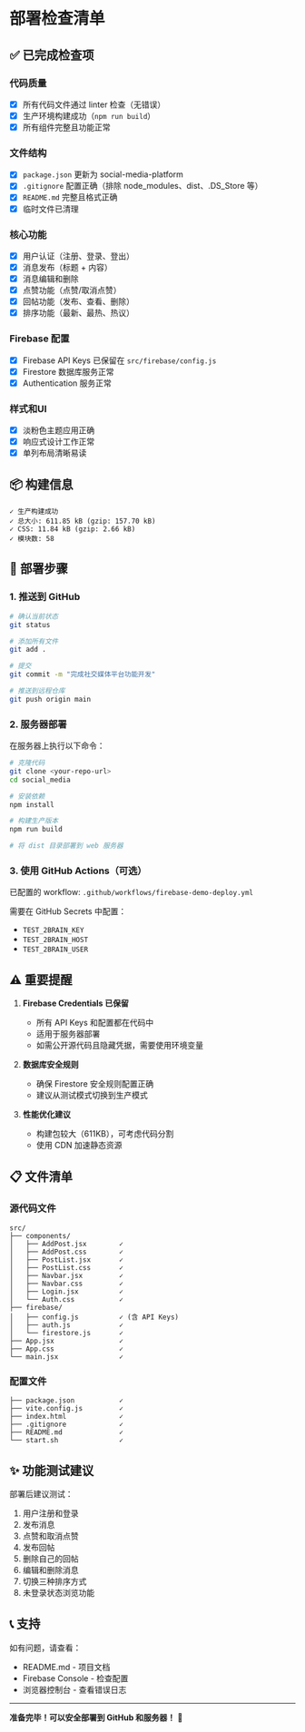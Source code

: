 # 部署检查清单

## ✅ 已完成检查项

### 代码质量
- [x] 所有代码文件通过 linter 检查（无错误）
- [x] 生产环境构建成功（`npm run build`）
- [x] 所有组件完整且功能正常

### 文件结构
- [x] `package.json` 更新为 social-media-platform
- [x] `.gitignore` 配置正确（排除 node_modules、dist、.DS_Store 等）
- [x] `README.md` 完整且格式正确
- [x] 临时文件已清理

### 核心功能
- [x] 用户认证（注册、登录、登出）
- [x] 消息发布（标题 + 内容）
- [x] 消息编辑和删除
- [x] 点赞功能（点赞/取消点赞）
- [x] 回帖功能（发布、查看、删除）
- [x] 排序功能（最新、最热、热议）

### Firebase 配置
- [x] Firebase API Keys 已保留在 `src/firebase/config.js`
- [x] Firestore 数据库服务正常
- [x] Authentication 服务正常

### 样式和UI
- [x] 淡粉色主题应用正确
- [x] 响应式设计工作正常
- [x] 单列布局清晰易读

## 📦 构建信息

```
✓ 生产构建成功
✓ 总大小: 611.85 kB (gzip: 157.70 kB)
✓ CSS: 11.84 kB (gzip: 2.66 kB)
✓ 模块数: 58
```

## 🚀 部署步骤

### 1. 推送到 GitHub

```bash
# 确认当前状态
git status

# 添加所有文件
git add .

# 提交
git commit -m "完成社交媒体平台功能开发"

# 推送到远程仓库
git push origin main
```

### 2. 服务器部署

在服务器上执行以下命令：

```bash
# 克隆代码
git clone <your-repo-url>
cd social_media

# 安装依赖
npm install

# 构建生产版本
npm run build

# 将 dist 目录部署到 web 服务器
```

### 3. 使用 GitHub Actions（可选）

已配置的 workflow: `.github/workflows/firebase-demo-deploy.yml`

需要在 GitHub Secrets 中配置：
- `TEST_2BRAIN_KEY`
- `TEST_2BRAIN_HOST`
- `TEST_2BRAIN_USER`

## ⚠️ 重要提醒

1. **Firebase Credentials 已保留**
   - 所有 API Keys 和配置都在代码中
   - 适用于服务器部署
   - 如需公开源代码且隐藏凭据，需要使用环境变量

2. **数据库安全规则**
   - 确保 Firestore 安全规则配置正确
   - 建议从测试模式切换到生产模式

3. **性能优化建议**
   - 构建包较大（611KB），可考虑代码分割
   - 使用 CDN 加速静态资源

## 📋 文件清单

### 源代码文件
```
src/
├── components/
│   ├── AddPost.jsx        ✓
│   ├── AddPost.css        ✓
│   ├── PostList.jsx       ✓
│   ├── PostList.css       ✓
│   ├── Navbar.jsx         ✓
│   ├── Navbar.css         ✓
│   ├── Login.jsx          ✓
│   └── Auth.css           ✓
├── firebase/
│   ├── config.js          ✓ (含 API Keys)
│   ├── auth.js            ✓
│   └── firestore.js       ✓
├── App.jsx                ✓
├── App.css                ✓
└── main.jsx               ✓
```

### 配置文件
```
├── package.json           ✓
├── vite.config.js         ✓
├── index.html             ✓
├── .gitignore             ✓
├── README.md              ✓
└── start.sh               ✓
```

## ✨ 功能测试建议

部署后建议测试：
1. 用户注册和登录
2. 发布消息
3. 点赞和取消点赞
4. 发布回帖
5. 删除自己的回帖
6. 编辑和删除消息
7. 切换三种排序方式
8. 未登录状态浏览功能

## 📞 支持

如有问题，请查看：
- README.md - 项目文档
- Firebase Console - 检查配置
- 浏览器控制台 - 查看错误日志

---

**准备完毕！可以安全部署到 GitHub 和服务器！** 🎉

